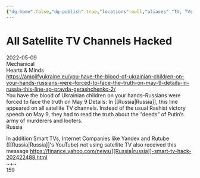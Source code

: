 ```yaml
---
{"dg-home":false,"dg-publish":true,"locations":null,"aliases":"TV, TVs, television, televisions, talk show, reality show, May 9, Victory Day, Day of Victory","location":"Russia","title":"All Satellite TV Channels Hacked","tag":"Mechanical, Protest","date":"2022-05-09","permalink":"/all-satellite-tv-channels-hacked/","dgHomeLink":true,"dgPassFrontmatter":true}
---
```



# All Satellite TV Channels Hacked

2022-05-09  
Mechanical  
Hearts & Minds  
https://amplifyukraine.eu/you-have-the-blood-of-ukrainian-children-on-your-hands-russians-were-forced-to-face-the-truth-on-may-9-details-in-russia-this-line-ap-pravda-gerashchenko-2/  
You have the blood of Ukrainian children on your hands–Russians were forced to face the truth on May 9 Details: In [[Russia|Russia]], this line appeared on all satellite TV channels. Instead of the usual Rashist victory speech on May 9, they had to read the truth about the “deeds” of Putin’s army of murderers and looters.  
Russia

In addition Smart TVs, Internet Companies like Yandex and Rutube ([[Russia|Russia]]'s YouTube) not using satellite TV also received this message https://finance.yahoo.com/news/[[Russia|russia]]-smart-tv-hack-202422488.html  
~+~  
159
